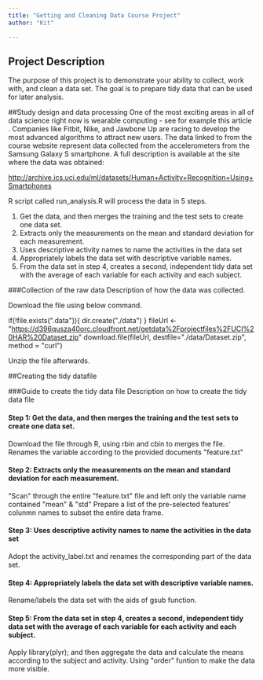 ```yaml
---
title: "Getting and Cleaning Data Course Project"
author: "Kit"

---
```


## Project Description
The purpose of this project is to demonstrate your ability to collect, work with, and clean a data set. The goal is to prepare tidy data that can be used for later analysis.

##Study design and data processing
One of the most exciting areas in all of data science right now is wearable computing - see for example this article . Companies like Fitbit, Nike, and Jawbone Up are racing to develop the most advanced algorithms to attract new users. The data linked to from the course website represent data collected from the accelerometers from the Samsung Galaxy S smartphone. A full description is available at the site where the data was obtained: 

http://archive.ics.uci.edu/ml/datasets/Human+Activity+Recognition+Using+Smartphones 

R script called run_analysis.R will process the data in 5 steps. 
1. Get the data, and then merges the training and the test sets to create one data set.
2. Extracts only the measurements on the mean and standard deviation for each measurement. 
3. Uses descriptive activity names to name the activities in the data set
4. Appropriately labels the data set with descriptive variable names. 
5. From the data set in step 4, creates a second, independent tidy data set with the average of each variable for each activity and each subject.

###Collection of the raw data
Description of how the data was collected.

Download the file using below command.

if(!file.exists(".data")){
        dir.create("./data")
}
fileUrl <- "https://d396qusza40orc.cloudfront.net/getdata%2Fprojectfiles%2FUCI%20HAR%20Dataset.zip"
download.file(fileUrl, destfile="./data/Dataset.zip", method = "curl")

Unzip the file afterwards.

##Creating the tidy datafile

###Guide to create the tidy data file
Description on how to create the tidy data file 

#### Step 1: Get the data, and then merges the training and the test sets to create one data set.

Download the file through R, using rbin and cbin to merges the file. 
Renames the variable according to the provided documents "feature.txt"

#### Step 2: Extracts only the measurements on the mean and standard deviation for each measurement. 

"Scan" through the entire "feature.txt" file and left only the variable name contained "mean" & "std"
Prepare a list of the pre-selected features' colunmn names to subset the entire data frame. 

#### Step 3: Uses descriptive activity names to name the activities in the data set

Adopt the activity_label.txt and renames the corresponding part of the data set.

#### Step 4: Appropriately labels the data set with descriptive variable names. 

Rename/labels the data set with the aids of gsub function.

#### Step 5: From the data set in step 4, creates a second, independent tidy data set with the average of each variable for each activity and each subject.

Apply library(plyr); and then aggregate the data and calculate the means according to the subject and activity. 
Using "order" funtion to make the data more visible. 


